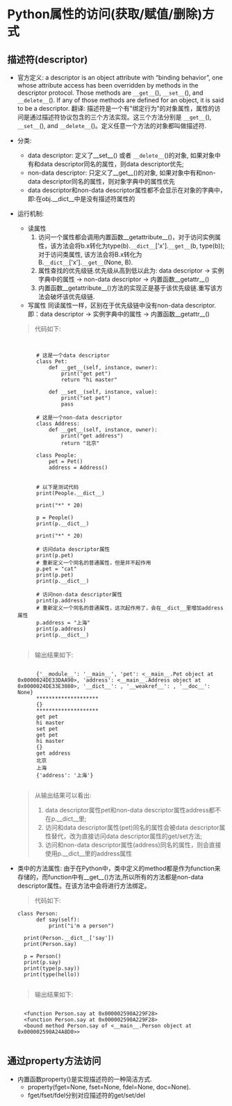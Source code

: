# Python属性的访问(获取/赋值/删除)方式

## 描述符(descriptor)
- 官方定义:
    a descriptor is an object attribute with “binding behavior”, one whose attribute access has been overridden by methods in the descriptor protocol. Those methods are `__get__`(), `__set__`(), and `__delete__`(). If any of those methods are defined for an object, it is said to be a descriptor.
    翻译: 描述符是一个有"绑定行为"的对象属性，属性的访问是通过描述符协议包含的三个方法实现。这三个方法分别是 `__get__`(), `__set__`(), and `__delete__`()。定义任意一个方法的对象都叫做描述符.
- 分类:
    - data descriptor: 定义了__set__() 或者 `__delete__`()的对象, 如果对象中有和data descriptor同名的属性，则data descriptor优先;
    - non-data descriptor: 只定义了__get__()的对象, 如果对象中有和non-data descriptor同名的属性，则对象字典中的属性优先
    - data descriptor和non-data descriptor属性都不会显示在对象的字典中，即:在obj.__dict__中是没有描述符属性的
- 运行机制:
    - 读属性
        1. 访问一个属性都会调用内置函数__getattribute__()，对于访问实例属性，该方法会将b.x转化为type(b).`__dict__`['x'].`__get__`(b, type(b));对于访问类属性, 该方法会将B.x转化为B.`__dict__`['x'].`__get__`(None, B).
        2. 属性查找的优先级链.优先级从高到低以此为: data descriptor -> 实例字典中的属性 -> non-data descriptor -> 内置函数__getattr__()
        3. 内置函数__getattribute__()方法的实现正是基于该优先级链.重写该方法会破坏该优先级链.
    - 写属性
        同读属性一样，区别在于优先级链中没有non-data descriptor.即：data descriptor -> 实例字典中的属性 -> 内置函数__getattr__()

    > 代码如下:
    <pre><code>

        # 这是一个data descriptor
        class Pet:
            def __get__(self, instance, owner):
                print("get pet")
                return "hi master"

            def __set__(self, instance, value):
                print("set pet")
                pass

        # 这是一个non-data descriptor
        class Address:
            def __get__(self, instance, owner):
                print("get address")
                return "北京"

        class People:
            pet = Pet()
            address = Address()


        # 以下是测试代码
        print(People.__dict__)

        print("*" * 20)

        p = People()
        print(p.__dict__)

        print("*" * 20)

        # 访问data descriptor属性
        print(p.pet)
        # 重新定义一个同名的普通属性，但是并不起作用
        p.pet = "cat"
        print(p.pet)
        print(p.__dict__)

        # 访问non-data descriptor属性
        print(p.address)
        # 重新定义一个同名的普通属性，这次起作用了，会在__dict__里增加address属性
        p.address = "上海"
        print(p.address)
        print(p.__dict__)
    </code></pre>

    > 输出结果如下:
    <pre><code>
        {'__module__': '__main__', 'pet': <__main__.Pet object at 0x0000024DE33DAA90>, 'address': <__main__.Address object at 0x0000024DE33E3080>, '__dict__': <attribute '__dict__' of 'People' objects>, '__weakref__': <attribute '__weakref__' of 'People' objects>, '__doc__': None}
        ********************
        {}
        ********************
        get pet
        hi master
        set pet
        get pet
        hi master
        {}
        get address
        北京
        上海
        {'address': '上海'}
    </code></pre>

    > 从输出结果可以看出:
    > 1. data descriptor属性pet和non-data descriptor属性address都不在p.__dict__里;
    > 2. 访问和data descriptor属性(pet)同名的属性会被data descriptor属性替代，改为直接访问data descriptor属性的get/set方法;
    > 3. 访问和non-data descriptor属性(address)同名的属性，则会直接使用p.__dict__里的address属性

- 类中的方法属性:
    由于在Python中，类中定义的method都是作为function来存储的，而function中有__get__()方法,所以所有的方法都是non-data descriptor属性。在该方法中会将进行方法绑定。
    > 代码如下:
    <pre><code>class Person:
        def say(self):
            print("i'm a person")

    print(Person.__dict__['say'])
    print(Person.say)

    p = Person()
    print(p.say)
    print(type(p.say))
    print(type(hello))
    </code></pre>

    > 输出结果如下:
    <pre><code>
    &lt;function Person.say at 0x000002590A229F28>
    &lt;function Person.say at 0x000002590A229F28>
    &lt;bound method Person.say of <__main__.Person object at 0x000002590A24A8D0>>
    </code></pre>

## 通过property方法访问
- 内置函数property()是实现描述符的一种简洁方式.
    - property(fget=None, fset=None, fdel=None, doc=None).
    - fget/fset/fdel分别对应描述符的get/set/del
